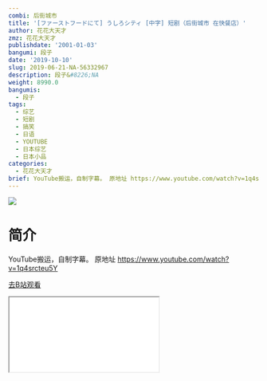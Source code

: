 ```yaml
---
combi: 后街城市
title: '[ファーストフードにて] うしろシティ [中字] 短剧（后街城市 在快餐店）'
author: 花花大天才
zmz: 花花大天才
publishdate: '2001-01-03'
bangumi: 段子
date: '2019-10-10'
slug: 2019-06-21-NA-56332967
description: 段子&#8226;NA
weight: 8990.0
bangumis:
  - 段子
tags:
  - 综艺
  - 短剧
  - 搞笑
  - 日语
  - YOUTUBE
  - 日本综艺
  - 日本小品
categories:
  - 花花大天才
brief: YouTube搬运，自制字幕。 原地址 https://www.youtube.com/watch?v=1q4srcteu5Y
---
```

![](https://raw.githubusercontent.com/tcgriffith/owaraisite/master/static/tmpimg/f6e00a5221cb8920c200c8c200dd6b0bc49ce101.jpg.480.jpg)
# 简介  
YouTube搬运，自制字幕。
原地址  https://www.youtube.com/watch?v=1q4srcteu5Y  

[去B站观看](https://www.bilibili.com/video/av56332967/)
<div class ="resp-container"><iframe class="testiframe" src="//player.bilibili.com/player.html?aid=56332967"", scrolling="no", allowfullscreen="true" > </iframe></div> 
